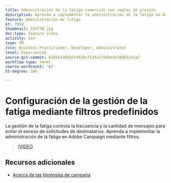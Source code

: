 ```yaml
---
title: Administración de la fatiga comercial con reglas de presión
description: Aprenda a implementar la administración de la fatiga en Adobe Campaign mediante filtros.
feature: Administración de fatiga
kt: 7958
thumbnail: 333778.jpg
doc-type: feature video
activity: use
team: TM
role: Business Practitioner, Developer, Administrator
level: Experienced
source-git-commit: 626b5430b0214926e7134a178dbe4d10d832e5a7
workflow-type: tm+mt
source-wordcount: '67'
ht-degree: 38%

---
```



# Configuración de la gestión de la fatiga mediante filtros predefinidos

La gestión de la fatiga controla la frecuencia y la cantidad de mensajes para evitar el exceso de solicitudes de destinatarios.
Aprenda a implementar la administración de la fatiga en Adobe Campaign mediante filtros.

>[!VIDEO](https://video.tv.adobe.com/v/333778?quality=12)

## Recursos adicionales

* [Acerca de las tipologías de campaña](https://experienceleague.adobe.com/docs/campaign-classic/using/orchestrating-campaigns/campaign-optimization/about-campaign-typologies.html?lang=en)
